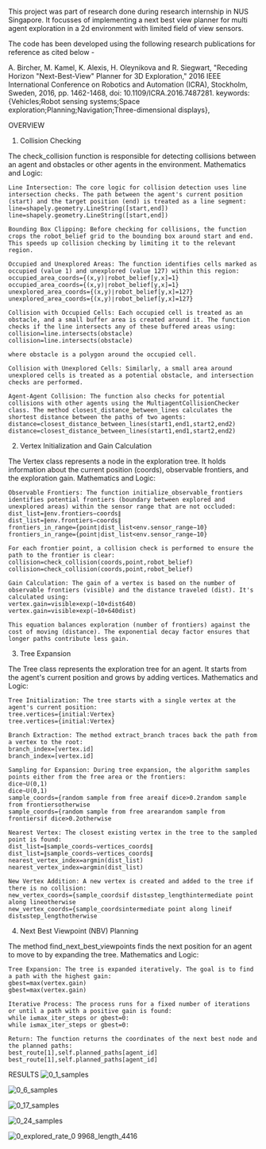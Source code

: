 This project was part of research done during research internship in NUS Singapore. 
It focusses of implementing a next best view planner for multi agent exploration in a 2d environment with limited field of view sensors.

The code has been developed using the following research publications for reference as cited below - 

A. Bircher, M. Kamel, K. Alexis, H. Oleynikova and R. Siegwart, "Receding Horizon "Next-Best-View" Planner for 3D Exploration," 2016 IEEE International Conference on Robotics and Automation (ICRA), Stockholm, Sweden, 2016, pp. 1462-1468, doi: 10.1109/ICRA.2016.7487281.
keywords: {Vehicles;Robot sensing systems;Space exploration;Planning;Navigation;Three-dimensional displays}, 


OVERVIEW

1. Collision Checking

The check_collision function is responsible for detecting collisions between an agent and obstacles or other agents in the environment.
Mathematics and Logic:

    Line Intersection: The core logic for collision detection uses line intersection checks. The path between the agent's current position (start) and the target position (end) is treated as a line segment:
    line=shapely.geometry.LineString([start,end])
    line=shapely.geometry.LineString([start,end])

    Bounding Box Clipping: Before checking for collisions, the function crops the robot_belief grid to the bounding box around start and end. This speeds up collision checking by limiting it to the relevant region.

    Occupied and Unexplored Areas: The function identifies cells marked as occupied (value 1) and unexplored (value 127) within this region:
    occupied_area_coords={(x,y)∣robot_belief[y,x]=1}
    occupied_area_coords={(x,y)∣robot_belief[y,x]=1}
    unexplored_area_coords={(x,y)∣robot_belief[y,x]=127}
    unexplored_area_coords={(x,y)∣robot_belief[y,x]=127}

    Collision with Occupied Cells: Each occupied cell is treated as an obstacle, and a small buffer area is created around it. The function checks if the line intersects any of these buffered areas using:
    collision=line.intersects(obstacle)
    collision=line.intersects(obstacle)

    where obstacle is a polygon around the occupied cell.

    Collision with Unexplored Cells: Similarly, a small area around unexplored cells is treated as a potential obstacle, and intersection checks are performed.

    Agent-Agent Collision: The function also checks for potential collisions with other agents using the MultiagentCollisionChecker class. The method closest_distance_between_lines calculates the shortest distance between the paths of two agents:
    distance=closest_distance_between_lines(start1,end1,start2,end2)
    distance=closest_distance_between_lines(start1​,end1​,start2​,end2​)

2. Vertex Initialization and Gain Calculation

The Vertex class represents a node in the exploration tree. It holds information about the current position (coords), observable frontiers, and the exploration gain.
Mathematics and Logic:

    Observable Frontiers: The function initialize_observable_frontiers identifies potential frontiers (boundary between explored and unexplored areas) within the sensor range that are not occluded:
    dist_list=∥env.frontiers−coords∥
    dist_list=∥env.frontiers−coords∥
    frontiers_in_range={point∣dist_list<env.sensor_range−10}
    frontiers_in_range={point∣dist_list<env.sensor_range−10}

    For each frontier point, a collision check is performed to ensure the path to the frontier is clear:
    collision=check_collision(coords,point,robot_belief)
    collision=check_collision(coords,point,robot_belief)

    Gain Calculation: The gain of a vertex is based on the number of observable frontiers (visible) and the distance traveled (dist). It's calculated using:
    vertex.gain=visible×exp⁡(−10×dist640)
    vertex.gain=visible×exp(−10×640dist​)

    This equation balances exploration (number of frontiers) against the cost of moving (distance). The exponential decay factor ensures that longer paths contribute less gain.

3. Tree Expansion

The Tree class represents the exploration tree for an agent. It starts from the agent's current position and grows by adding vertices.
Mathematics and Logic:

    Tree Initialization: The tree starts with a single vertex at the agent's current position:
    tree.vertices={initial:Vertex}
    tree.vertices={initial:Vertex}

    Branch Extraction: The method extract_branch traces back the path from a vertex to the root:
    branch_index=[vertex.id]
    branch_index=[vertex.id]

    Sampling for Expansion: During tree expansion, the algorithm samples points either from the free area or the frontiers:
    dice∼U(0,1)
    dice∼U(0,1)
    sample_coords={random sample from free areaif dice>0.2random sample from frontiersotherwise
    sample_coords={random sample from free arearandom sample from frontiers​if dice>0.2otherwise​

    Nearest Vertex: The closest existing vertex in the tree to the sampled point is found:
    dist_list=∥sample_coords−vertices_coords∥
    dist_list=∥sample_coords−vertices_coords∥
    nearest_vertex_index=arg⁡min⁡(dist_list)
    nearest_vertex_index=argmin(dist_list)

    New Vertex Addition: A new vertex is created and added to the tree if there is no collision:
    new_vertex_coords={sample_coordsif dist≤step_lengthintermediate point along lineotherwise
    new_vertex_coords={sample_coordsintermediate point along line​if dist≤step_lengthotherwise​

4. Next Best Viewpoint (NBV) Planning

The method find_next_best_viewpoints finds the next position for an agent to move to by expanding the tree.
Mathematics and Logic:

    Tree Expansion: The tree is expanded iteratively. The goal is to find a path with the highest gain:
    gbest=max⁡(vertex.gain)
    gbest​=max(vertex.gain)

    Iterative Process: The process runs for a fixed number of iterations or until a path with a positive gain is found:
    while i≤max_iter_steps or gbest=0:
    while i≤max_iter_steps or gbest​=0:

    Return: The function returns the coordinates of the next best node and the planned paths:
    best_route[1],self.planned_paths[agent_id]
    best_route[1],self.planned_paths[agent_id]


RESULTS
![0_1_samples](https://github.com/user-attachments/assets/f95466a7-4d85-4f7b-8c0c-dfa7518bd852)

![0_6_samples](https://github.com/user-attachments/assets/24dd26d0-ff61-455b-97ae-e6817025ac14)

![0_17_samples](https://github.com/user-attachments/assets/193012e0-098c-46c5-b345-e11590edb562)

![0_24_samples](https://github.com/user-attachments/assets/5c453464-e785-4098-8280-bdba760df63f)


![0_explored_rate_0 9968_length_4416](https://github.com/user-attachments/assets/48edbab6-2a81-4091-80a4-4d3587e7a362)
